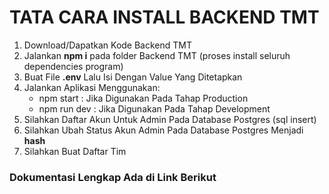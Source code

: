 # TATA CARA INSTALL BACKEND TMT

1. Download/Dapatkan Kode Backend TMT
1. Jalankan **npm i** pada folder Backend TMT (proses install seluruh dependencies program)
1. Buat File **.env** Lalu Isi Dengan Value Yang Ditetapkan
1. Jalankan Aplikasi Menggunakan:
    - npm start : Jika Digunakan Pada Tahap Production
    - npm run dev : Jika Digunakan Pada Tahap Development
1. Silahkan Daftar Akun Untuk Admin Pada Database Postgres (sql insert)
1. Silahkan Ubah Status Akun Admin Pada Database Postgres Menjadi **hash**
1. Silahkan Buat Daftar Tim

### Dokumentasi Lengkap Ada di Link Berikut